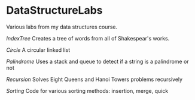 # DataStructureLabs
Various labs from my data structures course.

*IndexTree*
Creates a tree of words from all of Shakespear's works. 

*Circle*
A circular linked list

*Palindrome*
Uses a stack and queue to detect if a string is a palindrome or not

*Recursion*
Solves Eight Queens and Hanoi Towers problems recursively

*Sorting*
Code for various sorting methods: insertion, merge, quick
